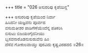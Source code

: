 +++
title = "026 ಅಸುರರಿಪು ಕೃಪೆಯಿನ್ದ"

+++
ಅಸುರರಿಪು ಕೃಪೆಯಿಂದ ನಿರ್ವಾ  
ಹಿಸಿದನೀ ಯಜ್ಞವನು ಪೂರ್ವದ  
ವಸುಮತೀಶರ ಪಾಡಿಗೆಣೆಯೆಂದೆನ್ನ ಪತಿಕರಿಸಿ  
ಬಿಸುಟು ಬಿಜಯಂಗೈದನೀಯು  
ಬ್ಬಸವನಾರೊಡನುಸುರುವೆನು ಹಿಂ  
ದೆಸೆವ ಗೋಕುಲವಾಯ್ತು ಪುರವಿದು ಕೃಷ್ಣವಿರಹದಲಿ    ॥26॥